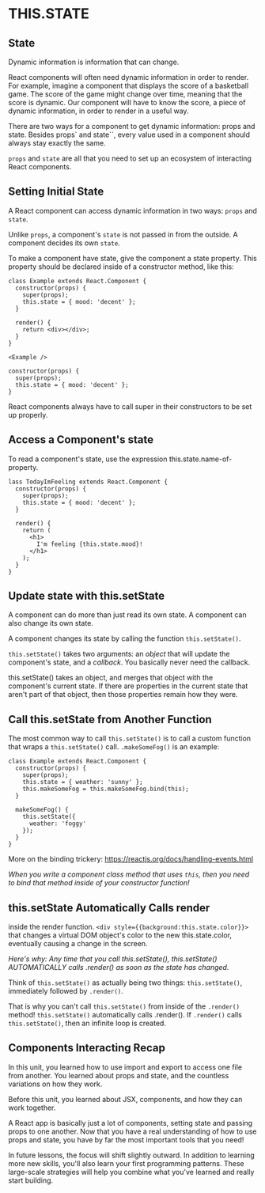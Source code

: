 # THIS.STATE

## State

Dynamic information is information that can change.

React components will often need dynamic information in order to render. For example, imagine a component that displays the score of a basketball game. The score of the game might change over time, meaning that the score is dynamic. Our component will have to know the score, a piece of dynamic information, in order to render in a useful way.

There are two ways for a component to get dynamic information: props and state. Besides props` and state``, every value used in a component should always stay exactly the same.

`props` and `state` are all that you need to set up an ecosystem of interacting React components.

## Setting Initial State
A React component can access dynamic information in two ways: `props` and `state`.

Unlike `props`, a component's `state` is not passed in from the outside. A component decides its own `state`.

To make a component have state, give the component a state property. This property should be declared inside of a constructor method, like this:
```
class Example extends React.Component {
  constructor(props) {
    super(props);
    this.state = { mood: 'decent' };
  }

  render() {
    return <div></div>;
  }
}

<Example />
```

```
constructor(props) {
  super(props);
  this.state = { mood: 'decent' };
}
```

React components always have to call super in their constructors to be set up properly.

## Access a Component's state
To read a component's state, use the expression this.state.name-of-property.
```
lass TodayImFeeling extends React.Component {
  constructor(props) {
    super(props);
    this.state = { mood: 'decent' };
  }

  render() {
    return (
      <h1>
        I'm feeling {this.state.mood}!
      </h1>
    );
  }
}
```

## Update state with this.setState
A component can do more than just read its own state. A component can also change its own state.

A component changes its state by calling the function `this.setState()`.

`this.setState()` takes two arguments: an *object* that will update the component's state, and a *callback*. You basically never need the callback.

this.setState() takes an object, and merges that object with the component's current state. If there are properties in the current state that aren't part of that object, then those properties remain how they were.

## Call this.setState from Another Function
The most common way to call `this.setState()` is to call a custom function that wraps a `this.setState()` call. `.makeSomeFog()` is an example:

```
class Example extends React.Component {
  constructor(props) {
    super(props);
    this.state = { weather: 'sunny' };
    this.makeSomeFog = this.makeSomeFog.bind(this);
  }

  makeSomeFog() {
    this.setState({
      weather: 'foggy'
    });
  }
}
```

More on the binding trickery: https://reactjs.org/docs/handling-events.html

*When you write a component class method that uses `this`, then you need to bind that method inside of your constructor function!*

## this.setState Automatically Calls render
inside the render function.
`<div style={{background:this.state.color}}>`
that changes a virtual DOM object's color to the new this.state.color, eventually causing a change in the screen.

*Here's why: Any time that you call this.setState(), this.setState() AUTOMATICALLY calls .render() as soon as the state has changed.*

Think of `this.setState()` as actually being two things: `this.setState()`, immediately followed by `.render()`.

That is why you can't call `this.setState()` from inside of the `.render()` method! `this.setState()` automatically calls .render(). If `.render()` calls `this.setState()`, then an infinite loop is created.

## Components Interacting Recap
In this unit, you learned how to use import and export to access one file from another. You learned about props and state, and the countless variations on how they work.

Before this unit, you learned about JSX, components, and how they can work together.

A React app is basically just a lot of components, setting state and passing props to one another. Now that you have a real understanding of how to use props and state, you have by far the most important tools that you need!

In future lessons, the focus will shift slightly outward. In addition to learning more new skills, you'll also learn your first programming patterns. These large-scale strategies will help you combine what you've learned and really start building.